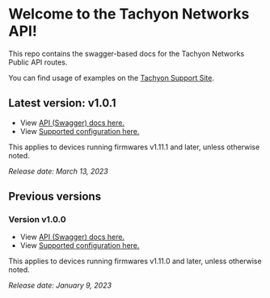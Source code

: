 

# Welcome to the Tachyon Networks API!

This repo contains the swagger-based docs for the Tachyon Networks Public API routes.  

You can find usage of examples on the <a href="https://tachyon-networks.freshdesk.com/support/solutions/articles/67000659777-tna-30x-restful-api">Tachyon Support Site</a>.


## Latest version: v1.0.1
* View <a href="https://tachyon-networks.github.io/api_docs/tna_30x/v1.0.1/">API (Swagger) docs here.</a>
* View <a href="https://tachyon-networks.github.io/api_docs/tna_30x/v1.0.1/keys.html">Supported configuration here.</a>

This applies to devices running firmwares v1.11.1 and later, unless otherwise noted.

*Release date: March 13, 2023*

## Previous versions

### Version v1.0.0 
* View <a href="https://tachyon-networks.github.io/api_docs/tna_30x/v1.0.0/">API (Swagger) docs here.</a>
* View <a href="https://tachyon-networks.github.io/api_docs/tna_30x/v1.0.0/keys.html">Supported configuration here.</a>

This applies to devices running firmwares v1.11.0 and later, unless otherwise noted.

*Release date: January 9, 2023*


